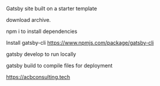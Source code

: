Gatsby site built on a starter template 

download archive. 

npm i to install dependencies

Install gatsby-cli https://www.npmjs.com/package/gatsby-cli

gatsby develop to run locally

gatsby build to compile files for deployment 

https://acbconsulting.tech
